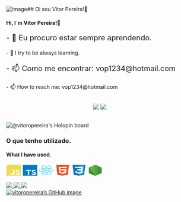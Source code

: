 ![image](https://github.com/vitoropereira/vitoropereira/assets/47868559/c24956fd-4ff4-4b8a-996f-29e55a6b4750)## Oi sou Vitor Pereira!👋
#### Hi, I´m Vitor Pereira!👋

<p style="font-size:20px">- 🌱 Eu procuro estar sempre aprendendo. </p>
<p style="font-size:14px">- 🌱 I try to be always learning.</p>
<p style="font-size:20px">- 📫 Como me encontrar: vop1234@hotmail.com</p>
<p style="font-size:14px">- 📫 How to reach me: vop1234@hotmail.com</p>
<br>

<div align="center">
  
  <img height="180em" src="https://github-readme-stats.vercel.app/api?username=vitoropereira&show_icons=true&theme=dark&include_all_commits=true&count_private=true"/>
  <img height="180em" src="https://github-readme-stats-rho-gray-57.vercel.app/api/top-langs/?username=vitoropereira&layout=compact&langs_count=7&theme=dark"/>
</div>
<br>

![@vitoropereira's Holopin board](https://holopin.me/vitoropereira)

### O que tenho utilizado.
#### What I have used.


<div style="display: inline_block">

   <img align="center" alt="Rafa-Js" height="30" width="40" src="https://raw.githubusercontent.com/devicons/devicon/master/icons/javascript/javascript-plain.svg"/>
   <img align="center" alt="Rafa-Ts" height="30" width="40" src="https://raw.githubusercontent.com/devicons/devicon/master/icons/typescript/typescript-plain.svg"/>
   <img align="center" alt="Rafa-React" height="30" width="40" src="https://raw.githubusercontent.com/devicons/devicon/master/icons/react/react-original.svg"/>
   <img align="center" alt="Rafa-HTML" height="30" width="40" src="https://raw.githubusercontent.com/devicons/devicon/master/icons/html5/html5-original.svg"/>
   <img align="center" alt="Rafa-CSS" height="30" width="40" src="https://raw.githubusercontent.com/devicons/devicon/master/icons/css3/css3-original.svg"/>
   <img align="center" alt="Rafa-Python" height="30" width="40" src="https://raw.githubusercontent.com/devicons/devicon/master/icons/nodejs/nodejs-original.svg"/>

</div>

<br>

<div>

  <a href="https://instagram.com/vitoronofrepereira" target="_blank">
  <img src="https://img.shields.io/badge/-Instagram-%23E4405F?style=for-the-badge&logo=instagram&logoColor=white" target="_blank">
  </a>
  <a href="mailto:vop1234@hotmail.com">
  <img src="https://img.shields.io/badge/-Hotmail-%23333?style=for-the-badge&logo=gmail&logoColor=white" target="_blank">
  </a>
  <a href="https://www.linkedin.com/in/vitor-onofre-pereira/" target="_blank">
  <img src="https://img.shields.io/badge/-LinkedIn-%230077B5?style=for-the-badge&logo=linkedin&logoColor=white" target="_blank">
  </a> 
 
</div>

<a href="https://github.com/vitoropereira" target="_blank" rel="noopener noreferrer">
  <img src="https://scastiel.dev/api/image/vitoropereira?dark" alt="vitoropereira’s GitHub image" width="600" height="314" />
